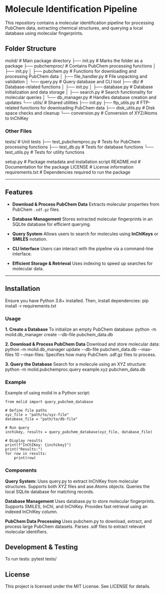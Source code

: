 # Molecule Identification Pipeline

This repository contains a molecular identification pipeline for processing PubChem data, extracting chemical structures, and querying a local database using molecular fingerprints.

## Folder Structure
molid/ # Main package directory
├── init.py # Marks the folder as a package
├── pubchemproc/ # Contains PubChem processing functions
│ ├── init.py
│ ├── pubchem.py # Functions for downloading and processing PubChem data
│ ├── file_handler.py # File unpacking and validation
│ └── query.py # Query database and CLI tool
├── db/ # Database-related functions
│ ├── init.py
│ ├── database.py # Database initialization and data storage
│ ├── search.py # Search functionality for molecular queries
│ └── db_manager.py # Handles database creation and updates
└── utils/ # Shared utilities
├── init.py
├── ftp_utils.py # FTP-related functions for downloading PubChem data
├── disk_utils.py # Disk space checks and cleanup
└── conversion.py # Conversion of XYZ/Atoms to InChIKey

### Other Files
tests/ # Unit tests
├── test_pubchemproc.py # Tests for PubChem processing functions
├── test_db.py # Tests for database functions
└── test_utils.py # Tests for utility functions

setup.py # Package metadata and installation script
README.md # Documentation for the package
LICENSE # License information
requirements.txt # Dependencies required to run the package

---

## Features

- **Download & Process PubChem Data**
  Extracts molecular properties from PubChem `.sdf.gz` files.

- **Database Management**
  Stores extracted molecular fingerprints in an SQLite database for efficient querying.

- **Query System**
  Allows users to search for molecules using **InChIKeys** or **SMILES** notation.

- **CLI Interface**
  Users can interact with the pipeline via a command-line interface.

- **Efficient Storage & Retrieval**
  Uses indexing to speed up searches for molecular data.

---

## Installation

Ensure you have Python 3.8+ installed. Then, install dependencies:
pip install -r requirements.txt

### Usage

**1️. Create a Database**
To initialize an empty PubChem database:
python -m molid.db_manager create --db-file pubchem_data.db

**2️. Download & Process PubChem Data**
Download and store molecular data:
python -m molid.db_manager update --db-file pubchem_data.db --max-files 10
    --max-files: Specifies how many PubChem .sdf.gz files to process.

**3️. Query the Database**
Search for a molecule using an XYZ structure:
python -m molid.pubchemproc.query example.xyz pubchem_data.db

### Example
Example of using molid in a Python script:
```
from molid import query_pubchem_database

# Define file paths
xyz_file = "path/to/xyz-file"
database_file = "path/to/db-file"

# Run query
inchikey, results = query_pubchem_database(xyz_file, database_file)

# Display results
print(f"InChIKey: {inchikey}")
print("Results:")
for row in results:
    print(row)

```

### Components

**Query System:**
    Uses query.py to extract InChIKey from molecular structures.
    Supports both XYZ files and ase.Atoms objects.
    Queries the local SQLite database for matching records.

**Database Management**
Uses database.py to store molecular fingerprints.
Supports SMILES, InChI, and InChIKey.
Provides fast retrieval using an indexed InChIKey column.

**PubChem Data Processing**
    Uses pubchem.py to download, extract, and process large PubChem datasets.
    Parses .sdf files to extract relevant molecular identifiers.

## Development & Testing

To run tests:
pytest tests/

## License
This project is licensed under the MIT License. See LICENSE for details.
